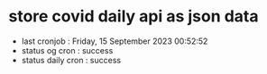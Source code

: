# store covid daily api as json data

- last cronjob : Friday, 15 September 2023 00:52:52
- status og cron : success
- status daily cron : success
      
      